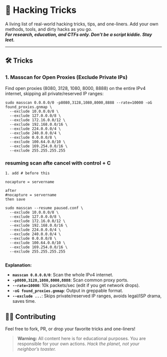 
# 🦾 Hacking Tricks

A living list of real-world hacking tricks, tips, and one-liners. Add your own methods, tools, and dirty hacks as you go.  
**_For research, education, and CTFs only. Don’t be a script kiddie. Stay leet._**

---

## 🛠️ Tricks

### 1. Masscan for Open Proxies (Exclude Private IPs)

Find open proxies (8080, 3128, 1080, 8000, 8888) on the entire IPv4 internet, skipping all private/reserved IP ranges:


```
sudo masscan 0.0.0.0/0 -p8080,3128,1080,8000,8888 --rate=10000 -oG found_proxies.gnmap \
  --exclude 10.0.0.0/8 \
  --exclude 127.0.0.0/8 \
  --exclude 172.16.0.0/12 \
  --exclude 192.168.0.0/16 \
  --exclude 224.0.0.0/4 \
  --exclude 240.0.0.0/4 \
  --exclude 0.0.0.0/8 \
  --exclude 100.64.0.0/10 \
  --exclude 169.254.0.0/16 \
  --exclude 255.255.255.255
````
### resuming scan afte cancel with control + C
```
1. add # before this

nocapture = servername

after
#nocapture = servername
then save

sudo masscan --resume paused.conf \
  --exclude 10.0.0.0/8 \
  --exclude 127.0.0.0/8 \
  --exclude 172.16.0.0/12 \
  --exclude 192.168.0.0/16 \
  --exclude 224.0.0.0/4 \
  --exclude 240.0.0.0/4 \
  --exclude 0.0.0.0/8 \
  --exclude 100.64.0.0/10 \
  --exclude 169.254.0.0/16 \
  --exclude 255.255.255.255


```
**Explanation:**

* **`masscan 0.0.0.0/0`**: Scan the whole IPv4 internet.
* **`-p8080,3128,1080,8000,8888`**: Scan common proxy ports.
* **`--rate=10000`**: 10k packets/sec (edit if you get network drops).
* **`-oG found_proxies.gnmap`**: Output in greppable format.
* **`--exclude ...`**: Skips private/reserved IP ranges, avoids legal/ISP drama, saves time.



## 🧑‍💻 Contributing

Feel free to fork, PR, or drop your favorite tricks and one-liners!

> **Warning:**
> All content here is for educational purposes. You are responsible for your own actions.
> *Hack the planet, not your neighbor’s toaster.*

